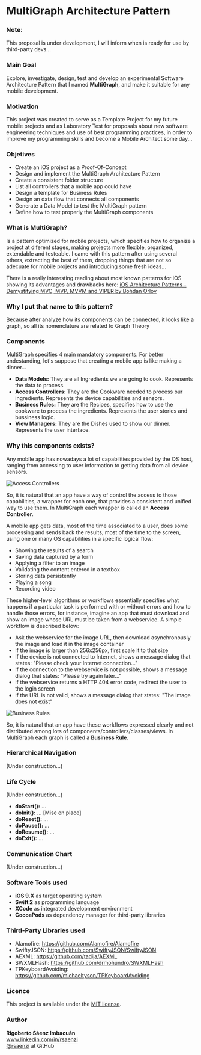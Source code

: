 # MultiGraph Architecture Pattern

### Note:
This proposal is under development, I will inform when is ready for use by third-party devs...

### Main Goal
Explore, investigate, design, test and develop an experimental Software Architecture Pattern that I named **MultiGraph**, and make it suitable for any mobile development.

### Motivation
This project was created to serve as a Template Project for my future mobile projects and as Laboratory Test for proposals about new software engineering techniques and use of best programming practices, in order to improve my programming skills and become a Mobile Architect some day...

### Objetives
* Create an iOS project as a Proof-Of-Concept
* Design and implement the MultiGraph Architecture Pattern
* Create a consistent folder structure
* List all controllers that a mobile app could have
* Design a template for Business Rules
* Design an data flow that connects all components
* Generate a Data Model to test the MultiGraph pattern
* Define how to test properly the MultiGraph components

### What is MultiGraph?
Is a pattern optimized for mobile projects, which specifies how to organize a project at diferent stages, making projects more flexible, organized, extendable and testeable. I came with this pattern after using several others, extracting the best of them, dropping things that are not so adecuate for mobile projects and introducing some fresh ideas...

There is a really interesting reading about most known patterns for iOS showing its advantages and drawbacks here:
[iOS Architecture Patterns - Demystifying MVC, MVP, MVVM and VIPER by Bohdan Orlov](https://medium.com/ios-os-x-development/ios-architecture-patterns-ecba4c38de52)

### Why I put that name to this pattern?
Because after analyze how its components can be connected, it looks like a graph, so all its nomenclature are related to Graph Theory

### Components
MultiGraph specifies 4 main mandatory components. For better undestanding, let's suppose that creating a mobile app is like making a dinner...
* **Data Models:** They are all Ingredients we are going to cook. Represents the data to process.
* **Access Controllers:** They are the Cookware needed to process our ingredients. Represents the device capabilities and sensors.
* **Business Rules:** They are the Recipes, specifies how to use the cookware to process the ingredients. Represents the user stories and bussiness logic.
* **View Managers:** They are the Dishes used to show our dinner. Represents the user interface.

### Why this components exists?
Any mobile app has nowadays a lot of capabilities provided by the OS host, ranging from accessing to user information to getting data from all device sensors.

![Access Controllers](https://cloud.githubusercontent.com/assets/2594928/18102670/fcb859aa-6eb8-11e6-9978-545818412cc2.png)

So, it is natural that an app have a way of control the access to those capabilities, a wrapper for each one, that provides a consistent and unified way to use them. In MultiGraph each wrapper is called an **Access Controller**.


A mobile app gets data, most of the time associated to a user, does some processing and sends back the results, most of the time to the screen, using one or many OS capabilities in a specific logical flow:
* Showing the results of a search
* Saving data captured by a form
* Applying a filter to an image
* Validating the content entered in a textbox
* Storing data persistently
* Playing a song
* Recording video

These higher-level algorithms or workflows essentially specifies what happens if a particular task is performed with or without errors and how to handle those errors, for instance, imagine an app that must download and show an image whose URL must be taken from a webservice. A simple workflow is described below:
* Ask the webservice for the image URL, then download asynchronously the image and load it in the image container
* If the image is larger than 256x256px, first scale it to that size
* If the device is not connected to Internet, shows a message dialog that states: "Please check your Internet connection..."
* If the connection to the webservice is not possible, shows a message dialog that states: "Please try again later..."
* If the webservice returns a HTTP 404 error code, redirect the user to the login screen
* If the URL is not valid, shows a message dialog that states: "The image does not exist"

![Business Rules](https://cloud.githubusercontent.com/assets/2594928/18102677/026999c2-6eb9-11e6-96c7-61ce914e4384.png)

So, it is natural that an app have these workflows expressed clearly and not distributed among lots of components/controllers/classes/views. In MultiGraph each graph is called a **Business Rule**.


### Hierarchical Navigation
(Under construction...)

### Life Cycle
(Under construction...)
* **doStart():** ...
* **doInit():** ... [Mise en place]
* **doReset():** ...
* **doPause():** ...
* **doResume():** ...
* **doExit():** ...

### Communication Chart
(Under construction...)

### Software Tools used
* **iOS 9.X** as target operating system  
* **Swift 2** as programming language  
* **XCode** as integrated development environment
* **CocoaPods** as dependency manager for third-party libraries

### Third-Party Libraries used
* Alamofire: https://github.com/Alamofire/Alamofire
* SwiftyJSON: https://github.com/SwiftyJSON/SwiftyJSON
* AEXML: https://github.com/tadija/AEXML
* SWXMLHash: https://github.com/drmohundro/SWXMLHash
* TPKeyboardAvoiding: https://github.com/michaeltyson/TPKeyboardAvoiding

### Licence
This project is available under the [MIT license](http://opensource.org/licenses/mit-license.php).

### Author
**Rigoberto Sáenz Imbacuán**  
www.linkedin.com/in/rsaenzi  
[@rsaenzi](https://github.com/rsaenzi/) at GitHub
